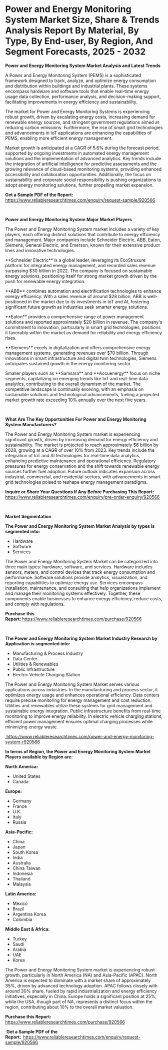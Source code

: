 <p><h1>Power and Energy Monitoring System Market Size, Share & Trends Analysis Report By Material, By Type, By End-user, By Region, And Segment Forecasts, 2025 - 2032</h1></p><p><strong>Power and Energy Monitoring System Market Analysis and Latest Trends</strong></p>
<p><p>A Power and Energy Monitoring System (PEMS) is a sophisticated framework designed to track, analyze, and optimize energy consumption and distribution within buildings and industrial plants. These systems encompass hardware and software tools that enable real-time energy usage data collection, performance analysis, and decision-making support, facilitating improvements in energy efficiency and sustainability.</p><p>The market for Power and Energy Monitoring Systems is experiencing robust growth, driven by escalating energy costs, increasing demand for renewable energy sources, and stringent government regulations aimed at reducing carbon emissions. Furthermore, the rise of smart grid technologies and advancements in IoT applications are enhancing the capabilities of PEMS, enabling more efficient energy management. </p><p>Market growth is anticipated at a CAGR of 5.6% during the forecast period, supported by ongoing investments in automated energy management solutions and the implementation of advanced analytics. Key trends include the integration of artificial intelligence for predictive assessments and the growing relevance of cloud-based monitoring systems, providing enhanced accessibility and collaboration opportunities. Additionally, the focus on sustainability and corporate social responsibility is pushing organizations to adopt energy monitoring solutions, further propelling market expansion.</p></p>
<p><strong>Get a Sample PDF of the Report:&nbsp;</strong> <a href="https://www.reliableresearchtimes.com/enquiry/request-sample/920566?utm_campaign=3349&utm_medium=2&utm_source=Github&utm_content=ia&utm_term=18042025&utm_id=power-and-energy-monitoring-system">https://www.reliableresearchtimes.com/enquiry/request-sample/920566</a></p>
<p>&nbsp;</p>
<p><strong>Power and Energy Monitoring System Major Market Players</strong></p>
<p><p>The Power and Energy Monitoring System market includes a variety of key players, each offering distinct solutions that contribute to energy efficiency and management. Major companies include Schneider Electric, ABB, Eaton, Siemens, General Electric, and Emerson, known for their extensive product lines and innovative technologies.</p><p>**Schneider Electric** is a global leader, leveraging its EcoStruxure platform for integrated energy management, and recorded sales revenue surpassing $30 billion in 2022. The company is focused on sustainable energy solutions, positioning itself for strong market growth driven by the push for renewable energy integration.</p><p>**ABB** combines automation and electrification technologies to enhance energy efficiency. With a sales revenue of around $28 billion, ABB is well-positioned in the market due to its investments in IoT and AI, fostering significant future growth as industries seek smarter energy solutions.</p><p>**Eaton** provides a comprehensive range of power management solutions and reported approximately $20 billion in revenue. The company's commitment to innovation, particularly in smart grid technologies, positions it favorably within the market as demand for reliability and energy efficiency rises.</p><p>**Siemens** excels in digitalization and offers comprehensive energy management systems, generating revenues over $70 billion. Through innovations in smart infrastructure and digital twin technologies, Siemens anticipates sustained growth in the energy monitoring sector.</p><p>Smaller players such as **Samsara** and **Accuenergy** focus on niche segments, capitalizing on emerging trends like IoT and real-time data analytics, contributing to the overall dynamism of the market. The competitive landscape is continually evolving, with an emphasis on sustainable solutions and technological advancements, fueling a projected market growth rate exceeding 10% annually over the next five years.</p></p>
<p>&nbsp;</p>
<p><strong>What Are The Key Opportunities For Power and Energy Monitoring System Manufacturers?</strong></p>
<p><p>The Power and Energy Monitoring System market is experiencing significant growth, driven by increasing demand for energy efficiency and sustainability. The market is projected to reach approximately $6 billion by 2028, growing at a CAGR of over 10% from 2023. Key trends include the integration of IoT and AI technologies for real-time data analytics, enhancing predictive maintenance and operational efficiency. Regulatory pressures for energy conservation and the shift towards renewable energy sources further fuel adoption. Future outlook indicates expansion across industrial, commercial, and residential sectors, with advancements in smart grid technologies poised to reshape energy management paradigms.</p></p>
<p><strong>Inquire or Share Your Questions If Any Before Purchasing This Report:</strong> <a href="https://www.reliableresearchtimes.com/enquiry/pre-order-enquiry/920566?utm_campaign=3349&utm_medium=2&utm_source=Github&utm_content=ia&utm_term=18042025&utm_id=power-and-energy-monitoring-system">https://www.reliableresearchtimes.com/enquiry/pre-order-enquiry/920566</a></p>
<p>&nbsp;</p>
<p><strong>Market Segmentation</strong></p>
<p><strong>The Power and Energy Monitoring System Market Analysis by types is segmented into:</strong></p>
<p><ul><li>Hardware</li><li>Software</li><li>Services</li></ul></p>
<p><p>The Power and Energy Monitoring System Market can be categorized into three main types: hardware, software, and services. Hardware includes sensors, meters, and control devices that track energy consumption and performance. Software solutions provide analytics, visualization, and reporting capabilities to optimize energy use. Services encompass installation, maintenance, and consulting that help organizations implement and manage their monitoring systems effectively. Together, these components enable businesses to enhance energy efficiency, reduce costs, and comply with regulations.</p></p>
<p><strong>Purchase this Report:&nbsp;</strong><a href="https://www.reliableresearchtimes.com/purchase/920566?utm_campaign=3349&utm_medium=2&utm_source=Github&utm_content=ia&utm_term=18042025&utm_id=power-and-energy-monitoring-system">https://www.reliableresearchtimes.com/purchase/920566</a></p>
<p>&nbsp;</p>
<p><strong>The Power and Energy Monitoring System Market Industry Research by Application is segmented into:</strong></p>
<p><ul><li>Manufacturing & Process Industry</li><li>Data Center</li><li>Utilities & Renewables</li><li>Public Infrastructure</li><li>Electric Vehicle Charging Station</li></ul></p>
<p><p>The Power and Energy Monitoring System Market serves various applications across industries. In the manufacturing and process sector, it optimizes energy usage and enhances operational efficiency. Data centers require precise monitoring for energy management and cost reduction. Utilities and renewables utilize these systems for grid management and sustainable energy integration. Public infrastructure benefits from real-time monitoring to improve energy reliability. In electric vehicle charging stations, efficient power management ensures optimal charging processes while minimizing energy waste.</p></p>
<p><a href="https://www.reliableresearchtimes.com/power-and-energy-monitoring-system-r920566?utm_campaign=3349&utm_medium=2&utm_source=Github&utm_content=ia&utm_term=18042025&utm_id=power-and-energy-monitoring-system">&nbsp;https://www.reliableresearchtimes.com/power-and-energy-monitoring-system-r920566</a></p>
<p><strong>In terms of Region, the Power and Energy Monitoring System Market Players available by Region are:</strong></p>
<p>
    <p> <strong> North America: </strong>
        <ul>
            <li>United States</li>
            <li>Canada</li>
        </ul>
        </p> 
    <p> <strong> Europe: </strong>
        <ul>
            <li>Germany</li>
            <li>France</li>
            <li>U.K.</li>
            <li>Italy</li>
            <li>Russia</li>
        </ul>
        </p> 
    <p> <strong> Asia-Pacific: </strong>
        <ul>
            <li>China</li>
            <li>Japan</li>
            <li>South Korea</li>
            <li>India</li>
            <li>Australia</li>
            <li>China Taiwan</li>
            <li>Indonesia</li>
            <li>Thailand</li>
            <li>Malaysia</li>
        </ul>
        </p> 
    <p> <strong> Latin America: </strong>
        <ul>
            <li>Mexico</li>
            <li>Brazil</li>
            <li>Argentina Korea</li>
            <li>Colombia</li>
        </ul>
        </p> 
    <p> <strong> Middle East & Africa: </strong>
        <ul>
            <li>Turkey</li>
            <li>Saudi</li>
            <li>Arabia</li>
            <li>UAE</li>
            <li>Korea</li>
        </ul>
    </p>
    </p>
<p><p>The Power and Energy Monitoring System market is experiencing robust growth, particularly in North America (NA) and Asia-Pacific (APAC). North America is expected to dominate with a market share of approximately 35%, driven by advanced technology adoption. APAC follows closely with around 30% share, fueled by rapid industrialization and energy efficiency initiatives, especially in China. Europe holds a significant position at 25%, while the USA, though part of NA, represents a distinct focus within the region, contributing about 10% to the overall market valuation.</p></p>
<p><strong>Purchase this Report: </strong><a href="https://www.reliableresearchtimes.com/purchase/920566?utm_campaign=3349&utm_medium=2&utm_source=Github&utm_content=ia&utm_term=18042025&utm_id=power-and-energy-monitoring-system">https://www.reliableresearchtimes.com/purchase/920566</a></p>
<p>&nbsp;<strong>Get a Sample PDF of the Report:&nbsp;&nbsp;</strong><a href="https://www.reliableresearchtimes.com/enquiry/request-sample/920566?utm_campaign=3349&utm_medium=2&utm_source=Github&utm_content=ia&utm_term=18042025&utm_id=power-and-energy-monitoring-system">https://www.reliableresearchtimes.com/enquiry/request-sample/920566</a></p>
<p><strong></strong></p>
<p><p></p><p></p><p></p></p>